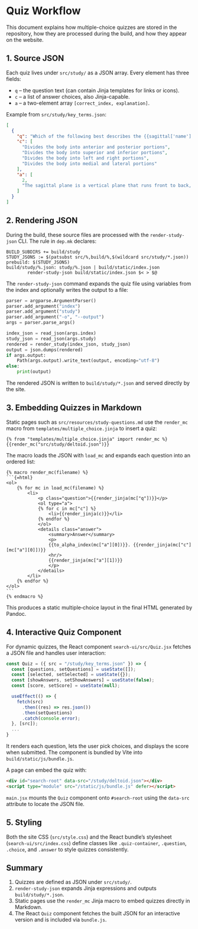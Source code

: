 # Quiz Workflow

This document explains how multiple-choice quizzes are stored in the repository, how they are processed during the build, and how they appear on the website.

## 1. Source JSON

Each quiz lives under `src/study/` as a JSON array. Every element has three fields:

- `q` – the question text (can contain Jinja templates for links or icons).
- `c` – a list of answer choices, also Jinja-capable.
- `a` – a two-element array `[correct_index, explanation]`.

Example from `src/study/key_terms.json`:

```json
[
  {
    "q": "Which of the following best describes the {{sagittal['name']|lower}} plane?",
    "c": [
      "Divides the body into anterior and posterior portions",
      "Divides the body into superior and inferior portions",
      "Divides the body into left and right portions",
      "Divides the body into medial and lateral portions"
    ],
    "a": [
      2,
      "The sagittal plane is a vertical plane that runs front to back, splitting the body into left and right sections. The midsagittal (median) plane creates equal halves, while parasagittal planes create unequal left and right parts."
    ]
  }
]
```

## 2. Rendering JSON

During the build, these source files are processed with the `render-study-json` CLI. The rule in `dep.mk` declares:

```make
BUILD_SUBDIRS += build/study
STUDY_JSONS := $(patsubst src/%,build/%,$(wildcard src/study/*.json))
prebuild: $(STUDY_JSONS)
build/study/%.json: study/%.json | build/static/index.json
        render-study-json build/static/index.json $< > $@
```

The `render-study-json` command expands the quiz file using
variables from the index and optionally writes the output to a file:

```python
parser = argparse.ArgumentParser()
parser.add_argument("index")
parser.add_argument("study")
parser.add_argument("-o", "--output")
args = parser.parse_args()

index_json = read_json(args.index)
study_json = read_json(args.study)
rendered = render_study(index_json, study_json)
output = json.dumps(rendered)
if args.output:
    Path(args.output).write_text(output, encoding="utf-8")
else:
    print(output)
```

The rendered JSON is written to `build/study/*.json` and served directly by the site.

## 3. Embedding Quizzes in Markdown

Static pages such as `src/resources/study-questions.md` use the `render_mc` macro from `templates/multiple_choice.jinja` to insert a quiz:

```jinja
{% from "templates/multiple_choice.jinja" import render_mc %}
{{render_mc("src/study/deltoid.json")}}
```

The macro loads the JSON with `load_mc` and expands each question into an ordered list:

~~~jinja
{% macro render_mc(filename) %}
```{=html}
<ol>
    {% for mc in load_mc(filename) %}
        <li>
            <p class="question">{{render_jinja(mc["q"])}}</p>
            <ol type="a">
            {% for c in mc["c"] %}
                <li>{{render_jinja(c)}}</li>
            {% endfor %}
            </ol>
            <details class="answer">
                <summary>Answer</summary>
                <p>
                {{to_alpha_index(mc["a"][0])}}. {{render_jinja(mc["c"][mc["a"][0]])}}
                <hr/>
                {{render_jinja(mc["a"][1])}}
                </p>
            </details>
        </li>
    {% endfor %}
</ol>
```
{% endmacro %}
~~~

This produces a static multiple‑choice layout in the final HTML generated by Pandoc.

## 4. Interactive Quiz Component

For dynamic quizzes, the React component `search-ui/src/Quiz.jsx` fetches a JSON file and handles user interaction:

```jsx
const Quiz = ({ src = "/study/key_terms.json" }) => {
  const [questions, setQuestions] = useState([]);
  const [selected, setSelected] = useState({});
  const [showAnswers, setShowAnswers] = useState(false);
  const [score, setScore] = useState(null);

  useEffect(() => {
    fetch(src)
      .then((res) => res.json())
      .then(setQuestions)
      .catch(console.error);
  }, [src]);
  ...
}
```

It renders each question, lets the user pick choices, and displays the score when submitted. The component is bundled by Vite into `build/static/js/bundle.js`.

A page can embed the quiz with:

```html
<div id="search-root" data-src="/study/deltoid.json"></div>
<script type="module" src="/static/js/bundle.js" defer></script>
```

`main.jsx` mounts the `Quiz` component onto `#search-root` using the `data-src` attribute to locate the JSON file.

## 5. Styling

Both the site CSS (`src/style.css`) and the React bundle’s stylesheet (`search-ui/src/index.css`) define classes like `.quiz-container`, `.question`, `.choice`, and `.answer` to style quizzes consistently.

## Summary

1. Quizzes are defined as JSON under `src/study/`.
2. `render-study-json` expands Jinja expressions and outputs `build/study/*.json`.
3. Static pages use the `render_mc` Jinja macro to embed quizzes directly in Markdown.
4. The React `Quiz` component fetches the built JSON for an interactive version and is included via `bundle.js`.


